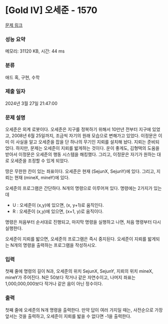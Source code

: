 # [Gold IV] 오세준 - 1570 

[문제 링크](https://www.acmicpc.net/problem/1570) 

### 성능 요약

메모리: 31120 KB, 시간: 44 ms

### 분류

애드 혹, 구현, 수학

### 제출 일자

2024년 3월 27일 21:47:00

### 문제 설명

<p>오세준은 외계 로봇이다. 오세준은 지구를 정복하기 위해서 10만년 전부터 지구에 있었고, 2008년 6월 25일까지, 조금씩 자기의 원래 모습으로 변해가고 있었다. 이정문은 이미 이 사실을 알고 오세준을 잡을 단 하나의 무기인 지뢰를 설치해 놨다. 지뢰는 준비되었다. 하지만, 문제는 오세준이 지뢰를 밟게하는 것이다. 운이 좋게도, 김형택의 도움을 받아서 이정문은 오세준의 행동 시스템을 해킹했다. 그리고, 이정문은 자기가 원하는 대로 오세준을 조정할 수 있게 되었다.</p>

<p>땅은 무한한 칸이 있는 좌표이다. 오세준은 현재 (SejunX, SejunY)에 있다. 그리고, 지뢰는 현재 (mineX, mineY)에 있다.</p>

<p>오세준의 프로그램은 간단하다. N개의 명령으로 이루어져 있다. 명령에는 2가지가 있는데</p>

<ul>
	<li>U : 오세준이 (x,y)에 있으면, (x, y+1)로 움직인다.</li>
	<li>R : 오세준이 (x,y)에 있으면, (x+1, y)로 움직이다.</li>
</ul>

<p>명령은 처음부터 순서대로 진행되고, 마지막 명령을 실행하고 나면, 처음 명령부터 다시 실행한다.</p>

<p>오세준이 지뢰를 밟으면, 오세준의 프로그램은 즉시 중지된다. 오세준이 지뢰를 밟게되는 N개의 명령을 출력하는 프로그램을 작성하시오. </p>

### 입력 

 <p>첫째 줄에 명령의 길이 N과, 오세준의 위치 SejunX, SejunY, 지뢰의 위치 mineX, mineY가 주어진다. N은 50보다 작거나 같은 자연수이고, 나머지 좌표는 1,000,000,000보다 작거나 같은 음이 아닌 정수이다.</p>

### 출력 

 <p>첫째 줄에 오세준의 N개 명령을 출력한다. 만약 답이 여러 가지일 때는, 사전순으로 가장 앞서는 것을 출력하고, 오세준이 지뢰를 밟을 수 없다면 -1을 출력한다.</p>

